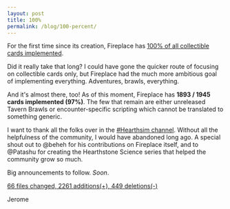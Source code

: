 ```yaml
---
layout: post
title: 100%
permalink: /blog/100-percent/
---
```


For the first time since its creation, Fireplace has [100% of all collectible cards
implemented](https://github.com/jleclanche/fireplace/commit/79f28dcc4f6eaf4fa919d9cc870aae0b539e06ff).

Did it really take that long? I could have gone the quicker route of focusing on
collectible cards only, but Fireplace had the much more ambitious goal of implementing
everything. Adventures, brawls, everything.

And it's almost there, too!
As of this moment, Fireplace has **1893 / 1945 cards implemented (97%)**. The few that
remain are either unreleased Tavern Brawls or encounter-specific scripting which cannot
be translated to something generic.

I want to thank all the folks over in the
[#Hearthsim channel](https://webchat.freenode.net/?channels=hearthsim). Without all the
helpfulness of the community, I would have abandoned long ago. A special shout out to
@beheh for his contributions on Fireplace itself, and to @Patashu for creating the
Hearthstone Science series that helped the community grow so much.

Big announcements to follow. *Soon*.

[66 files changed, 2261 additions(+), 449 deletions(-)](https://github.com/jleclanche/fireplace/compare/67a286bd634cc94d7ef07d30903b3654b787b19d...f9dbd4bb8f07e6269c71243a631427d89028420d)

Jerome

